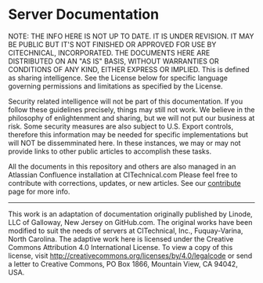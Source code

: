 Server Documentation
====================================================

NOTE: THE INFO HERE IS NOT UP TO DATE. IT IS UNDER REVISION. IT MAY BE PUBLIC BUT IT'S NOT FINISHED OR APPROVED FOR USE BY CITECHNICAL, INCORPORATED. THE DOCUMENTS HERE ARE DISTRIBUTED ON AN "AS IS" BASIS, WITHOUT WARRANTIES OR CONDITIONS OF ANY KIND, EITHER EXPRESS OR IMPLIED. This is defined as sharing intelligence. See the License below for specific language governing permissions and limitations as specified by the License.

Security related intelligence will not be part of this documentation. If you follow these guidelines precisely, things may still not work. We believe in the philosophy of enlightenment and sharing, but we will not put our business at risk. Some security measures are also subject to U.S. Export controls, therefore this information may be needed for specific implementations but will NOT be dissemminated here. In these instances, we may or may not provide links to other public articles to accomplish these tasks.

All the documents in this repository and others are also managed in an Atlassian Confluence installation at CITechnical.com Please feel free to contribute with corrections, updates, or new articles. See our [contribute](https://github.com/citechnical/server-docs/blob/master/CONTRIBUTING.md) page for more info.

***
This work is an adaptation of documentation originally published by Linode, LLC of Galloway, New Jersey on GitHub.com. The original works have been modified to suit the needs of servers at CITechnical, Inc., Fuquay-Varina, North Carolina. The adaptive work here is licensed under the Creative Commons Attribution 4.0 International License. To view a copy of this license, visit http://creativecommons.org/licenses/by/4.0/legalcode or send a letter to Creative Commons, PO Box 1866, Mountain View, CA 94042, USA.